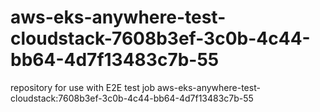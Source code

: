 # aws-eks-anywhere-test-cloudstack-7608b3ef-3c0b-4c44-bb64-4d7f13483c7b-55
repository for use with E2E test job aws-eks-anywhere-test-cloudstack:7608b3ef-3c0b-4c44-bb64-4d7f13483c7b-55
